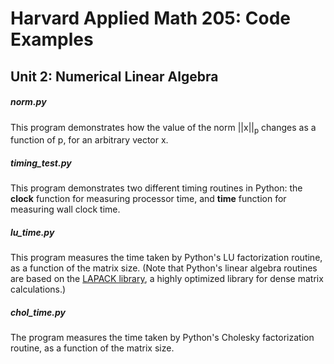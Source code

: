 # Harvard Applied Math 205: Code Examples
## Unit 2: Numerical Linear Algebra

##### norm.py
This program demonstrates how the value of the norm ||x||<sub>p</sub> changes
as a function of p, for an arbitrary vector x.

##### timing\_test.py
This program demonstrates two different timing routines in Python: the
**clock** function for measuring processor time, and **time** function for
measuring wall clock time.

##### lu\_time.py
This program measures the time taken by Python's LU factorization routine,
as a function of the matrix size. (Note that Python's linear algebra routines
are based on the [LAPACK library](http://www.netlib.org/lapack/), a highly
optimized library for dense matrix calculations.)

##### chol\_time.py
The program measures the time taken by Python's Cholesky factorization routine,
as a function of the matrix size.
